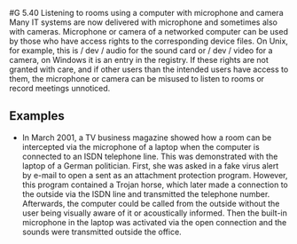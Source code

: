 #G 5.40 Listening to rooms using a computer with microphone and camera
Many IT systems are now delivered with microphone and sometimes also with cameras. Microphone or camera of a networked computer can be used by those who have access rights to the corresponding device files. On Unix, for example, this is / dev / audio for the sound card or / dev / video for a camera, on Windows it is an entry in the registry. If these rights are not granted with care, and if other users than the intended users have access to them, the microphone or camera can be misused to listen to rooms or record meetings unnoticed.



## Examples 
* In March 2001, a TV business magazine showed how a room can be intercepted via the microphone of a laptop when the computer is connected to an ISDN telephone line. This was demonstrated with the laptop of a German politician. First, she was asked in a fake virus alert by e-mail to open a sent as an attachment protection program. However, this program contained a Trojan horse, which later made a connection to the outside via the ISDN line and transmitted the telephone number. Afterwards, the computer could be called from the outside without the user being visually aware of it or acoustically informed. Then the built-in microphone in the laptop was activated via the open connection and the sounds were transmitted outside the office.




